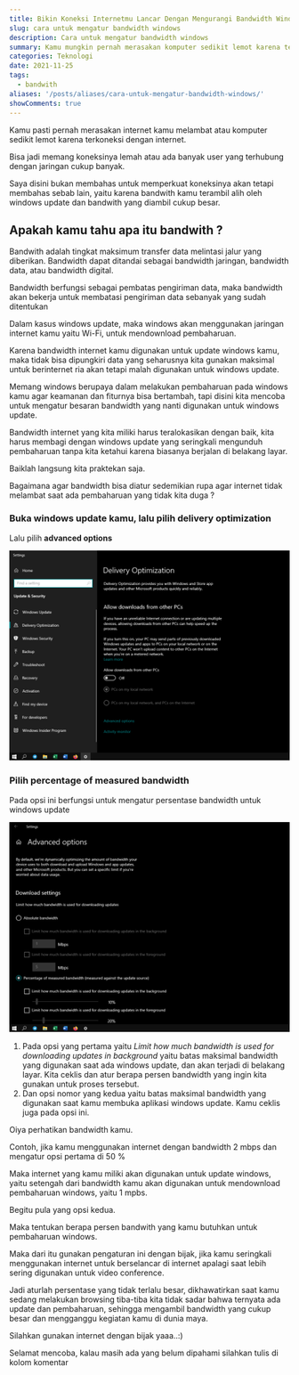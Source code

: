 ```yaml
---
title: Bikin Koneksi Internetmu Lancar Dengan Mengurangi Bandwidth Windows Update
slug: cara untuk mengatur bandwidth windows
description: Cara untuk mengatur bandwidth windows
summary: Kamu mungkin pernah merasakan komputer sedikit lemot karena terkoneksi dengan internet. Bisa jadi memang koneksinya lemah atau banyak user yang terhubung jika menggunakan WiFi.
categories: Teknologi
date: 2021-11-25
tags:
  - bandwith
aliases: '/posts/aliases/cara-untuk-mengatur-bandwidth-windows/'
showComments: true
---
```


Kamu pasti pernah merasakan internet kamu melambat atau komputer sedikit lemot karena terkoneksi dengan internet.

Bisa jadi memang koneksinya lemah atau ada banyak user yang terhubung dengan jaringan cukup banyak.

Saya disini bukan membahas untuk memperkuat koneksinya akan tetapi membahas sebab lain, yaitu karena bandwith kamu terambil alih oleh windows update dan bandwith yang diambil cukup besar.

## Apakah kamu tahu apa itu bandwith ?

Bandwith adalah tingkat maksimum transfer data melintasi jalur yang diberikan. Bandwidth dapat ditandai sebagai bandwidth jaringan, bandwidth data, atau bandwidth digital.

Bandwidth berfungsi sebagai pembatas pengiriman data, maka bandwidth akan bekerja untuk membatasi pengiriman data sebanyak yang sudah ditentukan

Dalam kasus windows update, maka windows akan menggunakan jaringan internet kamu yaitu Wi-Fi, untuk mendownload pembaharuan.

Karena bandwidth internet kamu digunakan untuk update windows kamu, maka tidak bisa dipungkiri data yang seharusnya kita gunakan maksimal untuk berinternet ria akan tetapi malah digunakan untuk windows update.

Memang windows berupaya dalam melakukan pembaharuan pada windows kamu agar keamanan dan fiturnya bisa bertambah, tapi disini kita mencoba untuk mengatur besaran bandwidth yang nanti digunakan untuk windows update.

Bandwidth internet yang kita miliki harus teralokasikan dengan baik, kita harus membagi dengan windows update yang seringkali mengunduh pembaharuan tanpa kita ketahui karena biasanya berjalan di belakang layar.

Baiklah langsung kita praktekan saja.

Bagaimana agar bandwidth bisa diatur sedemikian rupa agar internet tidak melambat saat ada pembaharuan yang tidak kita duga ?

### Buka windows update kamu, lalu pilih delivery optimization

Lalu pilih **advanced options**

![](./delivery-optimization.png)

### Pilih percentage of measured bandwidth

Pada opsi ini berfungsi untuk mengatur persentase bandwidth untuk windows update

![](./advanced-download-setting.png)

1. Pada opsi yang pertama yaitu _Limit how much bandwidth is used for downloading updates in background_ yaitu batas maksimal bandwidth yang digunakan saat ada windows update, dan akan terjadi di belakang layar.
   Kita ceklis dan atur berapa persen bandwidth yang ingin kita gunakan untuk proses tersebut.
2. Dan opsi nomor yang kedua yaitu batas maksimal bandwidth yang digunakan saat kamu membuka aplikasi windows update.
   Kamu ceklis juga pada opsi ini.

Oiya perhatikan bandwidth kamu.

Contoh, jika kamu menggunakan internet dengan bandwidth 2 mbps dan mengatur opsi pertama di 50 %

Maka internet yang kamu miliki akan digunakan untuk update windows, yaitu setengah dari bandwidth kamu akan digunakan untuk mendownload pembaharuan windows, yaitu 1 mpbs.

Begitu pula yang opsi kedua.

Maka tentukan berapa persen bandwith yang kamu butuhkan untuk pembaharuan windows.

Maka dari itu gunakan pengaturan ini dengan bijak, jika kamu seringkali menggunakan internet untuk berselancar di internet apalagi saat lebih sering digunakan untuk video conference.

Jadi aturlah persentase yang tidak terlalu besar, dikhawatirkan saat kamu sedang melakukan browsing tiba-tiba kita tidak sadar bahwa ternyata ada update dan pembaharuan, sehingga mengambil bandwidth yang cukup besar dan mengganggu kegiatan kamu di dunia maya.

Silahkan gunakan internet dengan bijak yaaa..:)

Selamat mencoba, kalau masih ada yang belum dipahami silahkan tulis di kolom komentar
